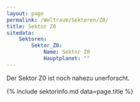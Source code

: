 ```yaml
---
layout: page
permalink: /Weltraum/Sektoren/Z0/
title: Sektor Z0
sitedata:
    Sektoren:
        Sektor_Z0:
            Name: Sektor Z0
            Hauptplanet: ""
---
```




Der Sektor Z0 ist noch nahezu unerforscht.

{% include sektorinfo.md data=page.title %}
